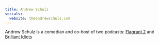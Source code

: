 ```yaml
---
title: Andrew Schulz
socials:
  website: theandrewschulz.com
---
```


Andrew Schulz is a comedian and co-host of two podcasts: [Flagrant
2](https://www.youtube.com/channel/UC5PstSsGrRwj2o6asQpC4Rg) and [Brilliant
Idiots](https://www.youtube.com/c/BrilliantIdiotsPod/)

